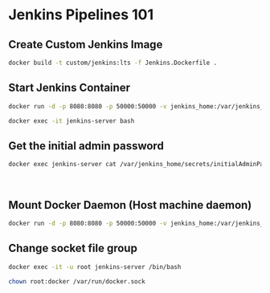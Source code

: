 # Jenkins Pipelines 101

## Create Custom Jenkins Image

```sh
docker build -t custom/jenkins:lts -f Jenkins.Dockerfile .
```

## Start Jenkins Container

```sh
docker run -d -p 8080:8080 -p 50000:50000 -v jenkins_home:/var/jenkins_home --name jenkins-server custom/jenkins:lts
```

```sh
docker exec -it jenkins-server bash
```

## Get the initial admin password

```sh
docker exec jenkins-server cat /var/jenkins_home/secrets/initialAdminPassword
```

<br/>

## Mount Docker Daemon (Host machine daemon)

```sh
docker run -d -p 8080:8080 -p 50000:50000 -v jenkins_home:/var/jenkins_home -v //var/run/docker.sock:/var/run/docker.sock --name jenkins-server custom/jenkins:lts
```

## Change socket file group

```sh
docker exec -it -u root jenkins-server /bin/bash
```

```sh
chown root:docker /var/run/docker.sock
```
